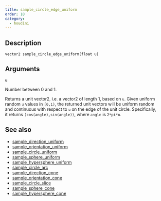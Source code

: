 ```yaml
---
title: sample_circle_edge_uniform
order: 10
category:
  - houdini
---
```


## Description

`vector2 sample_circle_edge_uniform(float u)`

## Arguments

`u`

Number between 0 and 1.

Returns a unit vector2, i.e. a vector2 of length 1, based on `u`. Given
uniform random `u` values in `[0,1)`, the returned unit vectors will be
uniform random and continuous with respect to `u` on the edge of the unit
circle. Specifically, it returns `(cos(angle),sin(angle))`, where `angle` is
`2*pi*u`.

## See also

- [sample_direction_uniform](sample_direction_uniform.html)
- [sample_orientation_uniform](sample_orientation_uniform.html)
- [sample_circle_uniform](sample_circle_uniform.html)
- [sample_sphere_uniform](sample_sphere_uniform.html)
- [sample_hypersphere_uniform](sample_hypersphere_uniform.html)
- [sample_circle_arc](sample_circle_arc.html)
- [sample_direction_cone](sample_direction_cone.html)
- [sample_orientation_cone](sample_orientation_cone.html)
- [sample_circle_slice](sample_circle_slice.html)
- [sample_sphere_cone](sample_sphere_cone.html)
- [sample_hypersphere_cone](sample_hypersphere_cone.html)
